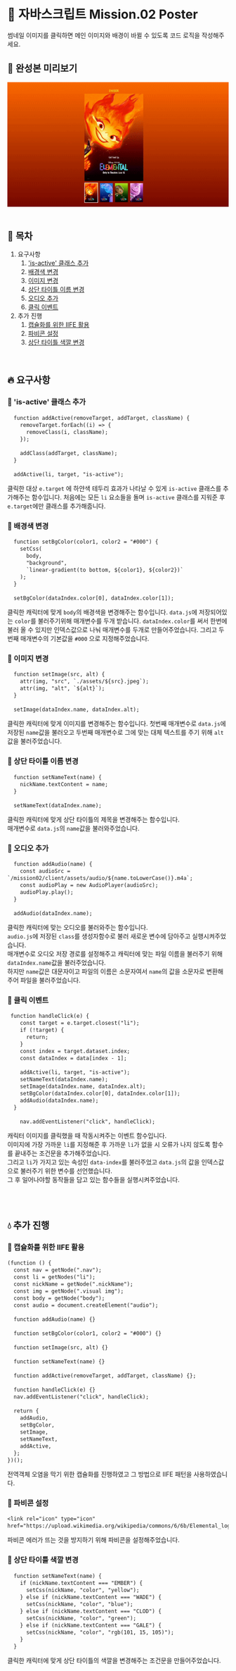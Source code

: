 # 🦁 자바스크립트 Mission.02 Poster  
썸네일 이미지를 클릭하면 메인 이미지와 배경이 바뀔 수 있도록 코드 로직을 작성해주세요.

## 🍿 완성본 미리보기
<img src="./client/assets/Poster.gif">

<br>
<br>

## 🔖 목차
1. 요구사항
   1. ['is-active' 클래스 추가](#🔻-is-active-클래스-추가')
   2. [배경색 변경](#🔻-배경색-변경)
   3. [이미지 변경](#🔻-이미지-변경)
   4. [상단 타이틀 이름 변경](#🔻-상단-타이틀-이름-변경)
   5. [오디오 추가](#🔻-오디오-추가)
   6. [클릭 이벤트](#🔻-클릭-이벤트)
2. 추가 진행
   1. [캡슐화를 위한 IIFE 활용](#🔻-캡슐화를-위한-iife-활용)
   2. [파비콘 설정](#🔻-파비콘-설정)
   3. [상단 타이틀 색깔 변경](#🔻-상단-타이틀-색깔-변경)
<br>

## 🔥 요구사항  

### 🔻 'is-active' 클래스 추가
```
  function addActive(removeTarget, addTarget, className) {
    removeTarget.forEach((i) => {
      removeClass(i, className);
    });

    addClass(addTarget, className);
  }

  addActive(li, target, "is-active");
```
클릭한 대상 `e.target` 에 하얀색 테두리 효과가 나타날 수 있게 `is-active` 클래스를 추가해주는 함수입니다.
처음에는 모든 `li` 요소들을 돌며 `is-active` 클래스를 지워준 후 `e.target`에만 클래스를 추가해줍니다.


### 🔻 배경색 변경
```
  function setBgColor(color1, color2 = "#000") {
    setCss(
      body,
      "background",
      `linear-gradient(to bottom, ${color1}, ${color2})`
    );
  }

  setBgColor(dataIndex.color[0], dataIndex.color[1]);
```
클릭한 캐릭터에 맞게 `body`의 배경색을 변경해주는 함수입니다.
`data.js`에 저장되어있는 `color`를 불러주기위해 매개변수를 두개 받습니다.
`dataIndex.color`를 써서 한번에 불러 올 수 있지만 인덱스값으로 나눠 매개변수를 두개로 만들어주었습니다.
그리고 두번째 매개변수의 기본값을 `#000` 으로 지정해주었습니다.

### 🔻 이미지 변경
```
  function setImage(src, alt) {
    attr(img, "src", `./assets/${src}.jpeg`);
    attr(img, "alt", `${alt}`);
  }

  setImage(dataIndex.name, dataIndex.alt);
```
클릭한 캐릭터에 맞게 이미지를 변경해주는 함수입니다.
첫번째 매개변수로 `data.js`에 저장된 `name`값을 불러오고 두번째 매개변수로 그에 맞는 대체 텍스트를 주기 위해 `alt`값을 불러주었습니다.

### 🔻 상단 타이틀 이름 변경
```
  function setNameText(name) {
    nickName.textContent = name;
  }

  setNameText(dataIndex.name);
```
클릭한 캐릭터에 맞게 상단 타이틀의 제목을 변경해주는 함수입니다.  
매개변수로 `data.js`의 `name`값을 불러와주었습니다.

### 🔻 오디오 추가
```
  function addAudio(name) {
    const audioSrc = `/mission02/client/assets/audio/${name.toLowerCase()}.m4a`;
    const audioPlay = new AudioPlayer(audioSrc);
    audioPlay.play();
  }

  addAudio(dataIndex.name);
```
클릭한 캐릭터에 맞는 오디오를 불러와주는 함수입니다.  
`audio.js`에 저장된 `class`를 생성자함수로 불러 새로운 변수에 담아주고 실행시켜주었습니다.  
매개변수로 오디오 저장 경로를 설정해주고 캐릭터에 맞는 파일 이름을 불러주기 위해 `dataIndex.name`값을 불러주었습니다.  
하지만 `name`값은 대문자이고 파일의 이름은 소문자여서 `name`의 값을 소문자로 변환해주어 파일을 불러주었습니다.  


### 🔻 클릭 이벤트
```
 function handleClick(e) {
    const target = e.target.closest("li");
    if (!target) {
      return;
    }
    const index = target.dataset.index;
    const dataIndex = data[index - 1];

    addActive(li, target, "is-active");
    setNameText(dataIndex.name);
    setImage(dataIndex.name, dataIndex.alt);
    setBgColor(dataIndex.color[0], dataIndex.color[1]);
    addAudio(dataIndex.name);
  }

    nav.addEventListener("click", handleClick);
```
캐릭터 이미지를 클릭했을 때 작동시켜주는 이벤트 함수입니다.  
이미지에 가장 가까운 `li`를 지정해준 후 가까운 `li`가 없을 시 오류가 나지 않도록 함수를 끝내주는 조건문을 추가해주었습니다.  
그리고 `li`가 가지고 있는 속성인 `data-index`를 불러주었고 `data.js`의 값을 인덱스값으로 불러주기 위한 변수를 선언했습니다.  
그 후 일어나야할 동작들을 담고 있는 함수들을 실행시켜주었습니다.  


<br>
<br>

## 💧 추가 진행
### 🔻 캡슐화를 위한 IIFE 활용
```
(function () {
  const nav = getNode(".nav");
  const li = getNodes("li");
  const nickName = getNode(".nickName");
  const img = getNode(".visual img");
  const body = getNode("body");
  const audio = document.createElement("audio");

  function addAudio(name) {}

  function setBgColor(color1, color2 = "#000") {}

  function setImage(src, alt) {}

  function setNameText(name) {}
  
  function addActive(removeTarget, addTarget, className) {};

  function handleClick(e) {}
  nav.addEventListener("click", handleClick);

  return {
    addAudio,
    setBgColor,
    setImage,
    setNameText,
    addActive,
  };
})();
```
전역객체 오염을 막기 위한 캡슐화를 진행하였고 그 방법으로 IIFE 패턴을 사용하였습니다.

### 🔻 파비콘 설정
```
<link rel="icon" type="icon" href="https://upload.wikimedia.org/wikipedia/commons/6/6b/Elemental_logo.jpg">
```
파비콘 에러가 뜨는 것을 방지하기 위해 파비콘을 설정해주었습니다.

### 🔻 상단 타이틀 색깔 변경
```
  function setNameText(name) {
    if (nickName.textContent === "EMBER") {
      setCss(nickName, "color", "yellow");
    } else if (nickName.textContent === "WADE") {
      setCss(nickName, "color", "blue");
    } else if (nickName.textContent === "CLOD") {
      setCss(nickName, "color", "green");
    } else if (nickName.textContent === "GALE") {
      setCss(nickName, "color", "rgb(101, 15, 105)");
    }
  }
```
클릭한 캐릭터에 맞게 상단 타이틀의 색깔을 변경해주는 조건문을 만들어주었습니다.

